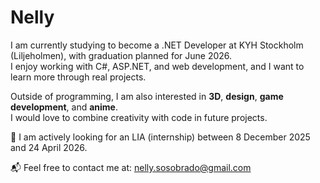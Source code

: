 # Nelly 

I am currently studying to become a .NET Developer at KYH Stockholm (Liljeholmen), with graduation planned for June 2026.  
I enjoy working with C#, ASP.NET, and web development, and I want to learn more through real projects.

Outside of programming, I am also interested in **3D**, **design**, **game development**, and **anime**.  
I would love to combine creativity with code in future projects.



📌 I am actively looking for an LIA (internship) between 8 December 2025 and 24 April 2026.

📬 Feel free to contact me at: nelly.sosobrado@gmail.com
